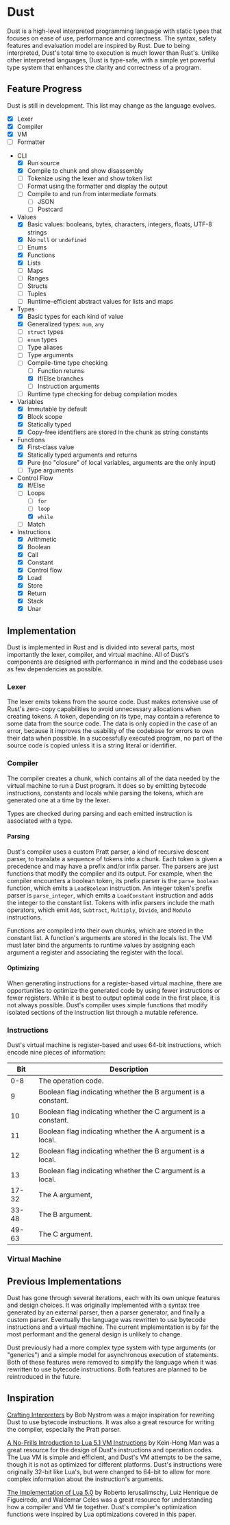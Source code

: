# Dust

Dust is a high-level interpreted programming language with static types that focuses on ease of use,
performance and correctness. The syntax, safety features and evaluation model are inspired by Rust.
Due to being interpreted, Dust's total time to execution is much lower than Rust's. Unlike other
interpreted languages, Dust is type-safe, with a simple yet powerful type system that enhances the
clarity and correctness of a program.

## Feature Progress

Dust is still in development. This list may change as the language evolves.

- [X] Lexer
- [X] Compiler
- [X] VM
- [ ] Formatter
- CLI
  - [X] Run source
  - [X] Compile to chunk and show disassembly
  - [ ] Tokenize using the lexer and show token list
  - [ ] Format using the formatter and display the output
  - [ ] Compile to and run from intermediate formats
    - [ ] JSON
    - [ ] Postcard
- Values
  - [X] Basic values: booleans, bytes, characters, integers, floats, UTF-8 strings
  - [X] No `null` or `undefined`
  - [ ] Enums
  - [X] Functions
  - [X] Lists
  - [ ] Maps
  - [ ] Ranges
  - [ ] Structs
  - [ ] Tuples
  - [ ] Runtime-efficient abstract values for lists and maps
- Types
  - [X] Basic types for each kind of value
  - [X] Generalized types: `num`, `any`
  - [ ] `struct` types
  - [ ] `enum` types
  - [ ] Type aliases
  - [ ] Type arguments
  - [ ] Compile-time type checking
    - [ ] Function returns
    - [X] If/Else branches
    - [ ] Instruction arguments
  - [ ] Runtime type checking for debug compilation modes
- Variables
  - [X] Immutable by default
  - [X] Block scope
  - [X] Statically typed
  - [X] Copy-free identifiers are stored in the chunk as string constants
- Functions
  - [X] First-class value
  - [X] Statically typed arguments and returns
  - [X] Pure (no "closure" of local variables, arguments are the only input)
  - [ ] Type arguments
- Control Flow
  - [X] If/Else
  - [ ] Loops
    - [ ] `for`
    - [ ] `loop`
    - [X] `while`
  - [ ] Match
- Instructions
  - [X] Arithmetic
  - [X] Boolean
  - [X] Call
  - [X] Constant
  - [X] Control flow
  - [X] Load
  - [X] Store
  - [X] Return
  - [X] Stack
  - [X] Unar

## Implementation

Dust is implemented in Rust and is divided into several parts, most importantly the lexer, compiler,
and virtual machine. All of Dust's components are designed with performance in mind and the codebase
uses as few dependencies as possible.

### Lexer

The lexer emits tokens from the source code. Dust makes extensive use of Rust's zero-copy
capabilities to avoid unnecessary allocations when creating tokens. A token, depending on its type,
may contain a reference to some data from the source code. The data is only copied in the case of an
error, because it improves the usability of the codebase for errors to own their data when possible.
In a successfully executed program, no part of the source code is copied unless it is a string
literal or identifier.

### Compiler

The compiler creates a chunk, which contains all of the data needed by the virtual machine to run a
Dust program. It does so by emitting bytecode instructions, constants and locals while parsing the
tokens, which are generated one at a time by the lexer.

Types are checked during parsing and each emitted instruction is associated with a type.

#### Parsing

Dust's compiler uses a custom Pratt parser, a kind of recursive descent parser, to translate a
sequence of tokens into a chunk. Each token is given a precedence and may have a prefix and/or infix
parser. The parsers are just functions that modify the compiler and its output. For example, when
the compiler encounters a boolean token, its prefix parser is the `parse_boolean` function, which
emits a `LoadBoolean` instruction. An integer token's prefix parser is `parse_integer`, which emits
a `LoadConstant` instruction and adds the integer to the constant list. Tokens with infix parsers
include the math operators, which emit `Add`, `Subtract`, `Multiply`, `Divide`, and `Modulo`
instructions.

Functions are compiled into their own chunks, which are stored in the constant list. A function's
arguments are stored in the locals list. The VM must later bind the arguments to runtime values by
assigning each argument a register and associating the register with the local.

#### Optimizing

When generating instructions for a register-based virtual machine, there are opportunities to
optimize the generated code by using fewer instructions or fewer registers. While it is best to
output optimal code in the first place, it is not always possible. Dust's compiler uses simple
functions that modify isolated sections of the instruction list through a mutable reference.

### Instructions

Dust's virtual machine is register-based and uses 64-bit instructions, which encode nine pieces of
information:

Bit   | Description
----- | -----------
0-8   | The operation code.
9     | Boolean flag indicating whether the B argument is a constant.
10    | Boolean flag indicating whether the C argument is a constant.
11    | Boolean flag indicating whether the A argument is a local.
12    | Boolean flag indicating whether the B argument is a local.
13    | Boolean flag indicating whether the C argument is a local.
17-32 | The A argument,
33-48 | The B argument.
49-63 | The C argument.

### Virtual Machine

## Previous Implementations

Dust has gone through several iterations, each with its own unique features and design choices. It
was originally implemented with a syntax tree generated by an external parser, then a parser
generator, and finally a custom parser. Eventually the language was rewritten to use bytecode
instructions and a virtual machine. The current implementation is by far the most performant and the
general design is unlikely to change.

Dust previously had a more complex type system with type arguments (or "generics") and a simple
model for asynchronous execution of statements. Both of these features were removed to simplify the
language when it was rewritten to use bytecode instructions. Both features are planned to be
reintroduced in the future.

## Inspiration

[Crafting Interpreters] by Bob Nystrom was a major inspiration for rewriting Dust to use bytecode
instructions. It was also a great resource for writing the compiler, especially the Pratt parser.

[A No-Frills Introduction to Lua 5.1 VM Instructions] by Kein-Hong Man was a great resource for the
design of Dust's instructions and operation codes. The Lua VM is simple and efficient, and Dust's VM
attempts to be the same, though it is not as optimized for different platforms. Dust's instructions
were originally 32-bit like Lua's, but were changed to 64-bit to allow for more complex information
about the instruction's arguments.

[The Implementation of Lua 5.0] by Roberto Ierusalimschy, Luiz Henrique de Figueiredo, and Waldemar
Celes was a great resource for understanding how a compiler and VM tie together. Dust's compiler's
optimization functions were inspired by Lua optimizations covered in this paper.

[Crafting Interpreters]: https://craftinginterpreters.com/
[The Implementation of Lua 5.0]: https://www.lua.org/doc/jucs05.pdf
[A No-Frills Introduction to Lua 5.1 VM Instructions]: https://www.mcours.net/cours/pdf/hasclic3/hasssclic818.pdf

